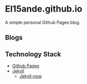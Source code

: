 # El15ande.github.io

A simple personal Github Pages blog.

## Blogs

## Technology Stack

- [Github Pages](https://pages.github.com/)
- [Jekyll](https://jekyllrb.com/)
  - [Jekyll-now](https://github.com/barryclark/jekyll-now)
